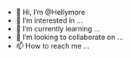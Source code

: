 - 👋 Hi, I’m @Hellymore
- 👀 I’m interested in ...
- 🌱 I’m currently learning ...
- 💞️ I’m looking to collaborate on ...
- 📫 How to reach me ...

<!---
Hellymore/Hellymore is a ✨ special ✨ repository because its `README.md` (this file) appears on your GitHub profile.
You can click the Preview link to take a look at your changes.
--->
